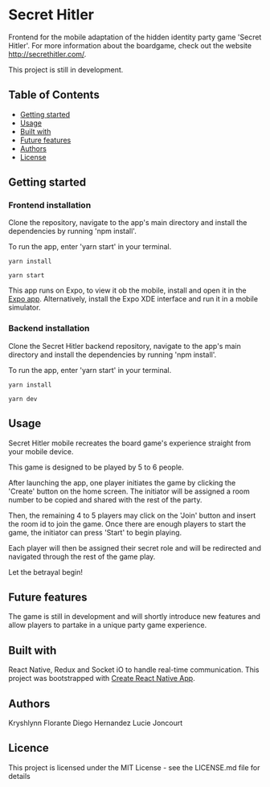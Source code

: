 # Secret Hitler
Frontend for the mobile adaptation of the hidden identity party game 'Secret Hitler'.
For more information about the boardgame, check out the website http://secrethitler.com/.

This project is still in development.

## Table of Contents

* [Getting started](#getting-started)
* [Usage](#usage)
* [Built with](#built-with)
* [Future features](#future-features)
* [Authors](#authors)
* [License](#license)

## Getting started
### Frontend installation

Clone the repository, navigate to the app's main directory and install the dependencies by running 'npm install'.

To run the app, enter 'yarn start' in your terminal.

```
yarn install

yarn start
```

This app runs on Expo, to view it ob the mobile, install and open it in the [Expo app](https://expo.io). Alternatively, install the Expo XDE interface and run it in a mobile simulator.

### Backend installation

Clone the Secret Hitler backend repository, navigate to the app's main directory and install the dependencies by running 'npm install'.

To run the app, enter 'yarn start' in your terminal.

```
yarn install

yarn dev
```


## Usage
Secret Hitler mobile recreates the board game's experience straight from your mobile device.

This game is designed to be played by 5 to 6 people.

After launching the app, one player initiates the game by clicking the 'Create' button on the home screen. The initiator will be assigned a room number to be copied and shared with the rest of the party.

Then, the remaining 4 to 5 players may click on the 'Join' button and insert the room id to join the game. Once there are enough players to start the game, the initiator can press 'Start' to begin playing.

Each player will then be assigned their secret role and will be redirected and navigated through the rest of the game play.

Let the betrayal begin!

## Future features
The game is still in development and will shortly introduce new features and allow players to partake in a unique party game experience.

## Built with
React Native, Redux and Socket iO to handle real-time communication.
This project was bootstrapped with [Create React Native App](https://github.com/react-community/create-react-native-app).


## Authors
Kryshlynn Florante
Diego Hernandez
Lucie Joncourt

## Licence

This project is licensed under the MIT License - see the LICENSE.md file for details
